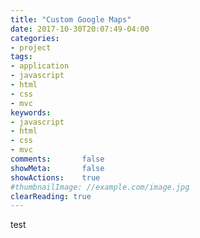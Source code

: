 ```yaml
---
title: "Custom Google Maps"
date: 2017-10-30T20:07:49-04:00
categories:
- project
tags:
- application
- javascript
- html
- css
- mvc
keywords:
- javascript
- html
- css
- mvc
comments:       false
showMeta:       false
showActions:    true
#thumbnailImage: //example.com/image.jpg
clearReading: true
---
```

test
